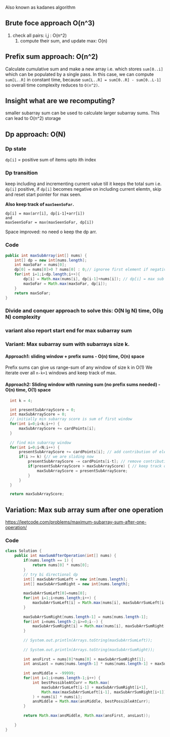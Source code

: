 
Also known as kadanes algorithm

## Brute foce approach O(n^3)

1. check all pairs: i,j : O(n^2) 
   1. compute their sum, and update max: O(n)

## Prefix sum approach: O(n^2)

Calculate cumulative sum and make a new array i.e. which stores `sum[0..i]` which can be populated by a single pass.
In this case, we can compute `sum[L..R]` in constant time, because `sum[L..R] = sum[0..R] - sum[0..L-1]`
so overall time complexity reduces to `O(n^2)`.

## Insight what are we recomputing?

smaller subarray sum can be used to calculate larger subarray sums.
This can lead to O(n^2) storage 

## Dp approach: O(N)

### Dp state

`dp[i]` = positive sum of items upto ith index

### Dp transition

keep including and incrementing current value till it keeps the total sum i.e. `dp[i]` positive,
if `dp[i]` becomes negative on including current elemtn, skip and reset start pointer for max seen.

**Also keep track of `maxSeenSoFar`.**

```
dp[i] = max(arr[i], dp[i-1]+arr[i])
and 
maxSeenSoFar = max(maxSeenSoFar, dp[i])
```

Space improved: no need o keep the dp arr.

### Code
```java
public int maxSubArray(int[] nums) {
    int[] dp = new int[nums.length];
    int maxSoFar = nums[0];
    dp[0] = nums[0]>0 ? nums[0] : 0;// ignoree first element if negative
    for(int i=1;i<dp.length;i++){
        dp[i] = Math.max(nums[i], dp[i-1]+nums[i]); // dp[i] = max sub array sum for all elements including ith element
        maxSoFar = Math.max(maxSoFar, dp[i]);
    }
    return maxSoFar;
}

```

### Divide and conquer approach to solve this: O(N lg N) time, O(lg N) complexity



### variant also report start end for max subarray sum

### Variant: Max subarray sum with subarrays size k.

#### Approach1: sliding window + prefix sums - O(n) time, O(n) space

Prefix sums can give us range-sum of any window of size k in O(1)
We iterate over all `n-k+1` windows and keep track of max.

#### Approach2: Sliding window with running sum (no prefix sums needed) - O(n) time, O(1) space


```java
  int k = 4;

  int presentSubArrayScore = 0;
  int maxSubArrayScore = 0;
  // initially min subarray score is sum of first window
  for(int i=0;i<k;i++) {
      maxSubArrayScore += cardPoints[i];
  }
  
  // find min subarray window
  for(int i=0;i<N;i++) {
      presentSubArrayScore += cardPoints[i]; // add contribution of element sliding in the window
      if(i >= k) {// we are sliding now
          presentSubArrayScore -= cardPoints[i-t]; // remove contribution of element sliding out
          if(presentSubArrayScore > maxSubArrayScore) { // keep track of max sum
              maxSubArrayScore = presentSubArrayScore;
          }
      }
  }

  return maxSubArrayScore;
```


## Variation: Max sub array sum after one operation

https://leetcode.com/problems/maximum-subarray-sum-after-one-operation/

### Code

```java
class Solution {
    public int maxSumAfterOperation(int[] nums) {
        if(nums.length == 1) {
            return nums[0] * nums[0];
        }
        // try bi directional dp
        int[] maxSubArrSumLeft = new int[nums.length];
        int[] maxSubArrSumRight = new int[nums.length];
        
        maxSubArrSumLeft[0]=nums[0];
        for(int i=1;i<nums.length;i++) {
            maxSubArrSumLeft[i] = Math.max(nums[i], maxSubArrSumLeft[i-1] + nums[i]);
        }
        
        maxSubArrSumRight[nums.length-1] = nums[nums.length-1];
        for(int i=nums.length-2;i>=0;i--) {
            maxSubArrSumRight[i] = Math.max(nums[i], maxSubArrSumRight[i+1] + nums[i]);
        }
        
        // System.out.println(Arrays.toString(maxSubArrSumLeft));
        
        // System.out.println(Arrays.toString(maxSubArrSumRight));
        
        int ansFirst = nums[0]*nums[0] + maxSubArrSumRight[1];
        int ansLast = nums[nums.length-1] * nums[nums.length-1] + maxSubArrSumLeft[nums.length-2];
        
        int ansMiddle = -99999;
        for(int i=1;i<nums.length-1;i++) {
            int bestPossibleAtCurr = Math.max(
                maxSubArrSumLeft[i-1] + maxSubArrSumRight[i+1],
                Math.max(maxSubArrSumLeft[i-1], maxSubArrSumRight[i+1])
            ) + nums[i] * nums[i];
            ansMiddle = Math.max(ansMiddle, bestPossibleAtCurr);
        }
        
        return Math.max(ansMiddle, Math.max(ansFirst, ansLast));
        
    }
}
```